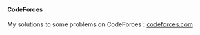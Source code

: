 #### CodeForces
My solutions to some problems on CodeForces : [codeforces.com](http://codeforces.com)
